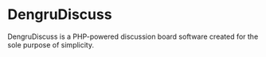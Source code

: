 # DengruDiscuss
DengruDiscuss is a PHP-powered discussion board software created for the sole purpose of simplicity.
